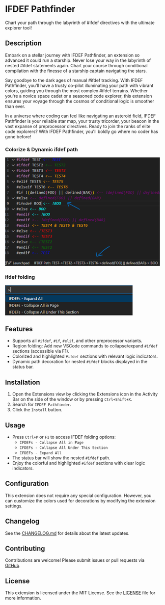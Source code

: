 # IFDEF Pathfinder
Chart your path through the labyrinth of #ifdef directives with the ultimate explorer tool!

## Description

Embark on a stellar journey with IFDEF Pathfinder, an extension so advanced it could run a starship. Never lose your way in the labyrinth of nested #ifdef statements again. Chart your course through conditional compilation with the finesse of a starship captain navigating the stars.

Say goodbye to the dark ages of manual #ifdef tracking. With IFDEF Pathfinder, you'll have a trusty co-pilot illuminating your path with vibrant colors, guiding you through the most complex #ifdef terrains. Whether you're a novice space cadet or a seasoned code explorer, this extension ensures your voyage through the cosmos of conditional logic is smoother than ever.

In a universe where coding can feel like navigating an asteroid field, IFDEF Pathfinder is your reliable star map, your trusty tricorder, your beacon in the vast expanse of preprocessor directives. Ready to join the ranks of elite code explorers? 
With IFDEF Pathfinder, you'll boldly go where no coder has gone before!

### Colorize & Dynamic ifdef path
![Colorize & Dynamic ifdef path](https://raw.githubusercontent.com/tanffn/IFDEF-Pathfinder/main/Marketing/Path.png)

### ifdef folding
![ifdef folding](https://raw.githubusercontent.com/tanffn/IFDEF-Pathfinder/main/Marketing/Folding.png)

## Features

- Supports all `#ifdef`, `#if`, `#elif`, and other preprocessor variants.
- Region folding: Add new VSCode commands to collapse/expand `#ifdef` sections (accessible via F1).
- Colorized and highlighted `#ifdef` sections with relevant logic indicators.
- Dynamic path decoration for nested `#ifdef` blocks displayed in the status bar.

## Installation

1. Open the Extensions view by clicking the Extensions icon in the Activity Bar on the side of the window or by pressing `Ctrl+Shift+X`.
2. Search for `IFDEF Pathfinder`.
3. Click the `Install` button.

## Usage

- Press `Ctrl+P` or `F1` to access IFDEF folding options:
  - `IFDEFs - Collapse All in Page`
  - `IFDEFs - Collapse All Under This Section`
  - `IFDEFs - Expand All`
- The status bar will show the nested `#ifdef` path.
- Enjoy the colorful and highlighted `#ifdef` sections with clear logic indicators.

## Configuration

This extension does not require any special configuration. However, you can customize the colors used for decorations by modifying the extension settings.

## Changelog

See the [CHANGELOG.md](./CHANGELOG.md) for details about the latest updates.

## Contributing

Contributions are welcome! Please submit issues or pull requests via [GitHub](https://github.com/tanffn/IFDEF-Pathfinder).

## License

This extension is licensed under the MIT License. See the [LICENSE](./LICENSE) file for more information.
